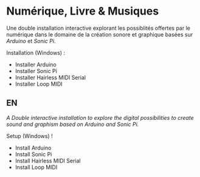 # Numérique, Livre & Musiques
Une double installation interactive explorant les possiblités offertes par le numérique dans le domaine de la création sonore et graphique basées sur *Arduino* et *Sonic Pi*. 

Installation (Windows) :
* Installer Arduino
* Installer Sonic Pi
* Installer Hairless MIDI Serial
* Installer Loop MIDI

## EN
*A Double interactive installation to explore the digital possibilities to create sound and graphism based on Arduino and Sonic Pi.*

Setup (Windows) !
* Install Arduino
* Install Sonic Pi
* Install Hairless MIDI Serial
* Install Loop MIDI
